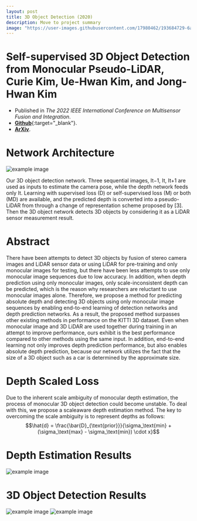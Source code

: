 ```yaml
---
layout: post
title: 3D Object Detection (2020)
description: Move to project summary
image: "https://user-images.githubusercontent.com/17980462/193684729-6ac229a2-7b32-40b0-a63b-01b99669df89.png"
---
```

Self-supervised 3D Object Detection from Monocular Pseudo-LiDAR, Curie Kim, Ue-Hwan Kim, and Jong-Hwan Kim
============
* Published in *The 2022 IEEE International Conference on Multisensor Fusion and Integration*. 
* [**Github**](https://github.com/curie3170/Mono3d){:target="_blank"}.
* [**ArXiv**](https://arxiv.org/abs/2209.09486).

Network Architecture
============
![example image](https://user-images.githubusercontent.com/17980462/177569344-01ceb000-7bd2-42d8-bf40-18e4de48b850.png)

Our 3D object detection network. Three sequential images, It−1, It, It+1 are used as inputs to estimate the camera pose, while the depth network feeds only It. Learning with supervised loss (D) or self-supervised loss (M) or both (MD) are available, and the predicted depth is converted into a pseudo-LiDAR from through a change of representation scheme proposed by [3]. Then the 3D object network detects 3D objects by considering it as a LiDAR sensor measurement result.


Abstract
============
There have been attempts to detect 3D objects by fusion of stereo camera images and LiDAR sensor data or using LiDAR for pre-training and only monocular images for testing, but there have been less attempts to use only monocular image sequences due to low accuracy. In addition, when depth prediction using only monocular images, only scale-inconsistent depth can be predicted, which is the reason why researchers are reluctant to use monocular images alone. Therefore, we propose a method for predicting absolute depth and detecting 3D objects using only monocular image sequences by enabling end-to-end learning of detection networks and depth prediction networks. As a result, the proposed method surpasses other existing methods in performance on the KITTI 3D dataset. Even when monocular image and 3D LiDAR are used together during training in an attempt to improve performance, ours exhibit is the best performance compared to other methods using the same input. In addition, end-to-end learning not only improves
depth prediction performance, but also enables absolute depth prediction, because our network utilizes the fact that the size of a 3D object such as a car is determined by the approximate size.


Depth Scaled Loss
============

Due to the inherent scale ambiguity of monocular depth estimation, the process of monocular 3D object detection could become unstable. To deal with this, we propose a scaleaware depth estimation method. The key to overcoming the scale ambiguity is to represent depths as follows:
 $$\hat{d} = \frac{\bar{D}_{\text{prior}}}{\sigma_\text{min} + (\sigma_\text{max} - \sigma_\text{min}) \cdot x}$$


Depth Estimation Results
============
![example image](https://user-images.githubusercontent.com/17980462/193173420-4684c338-cea2-41ac-9d50-b78f9481d26d.png)

3D Object Detection Results
============
![example image](https://user-images.githubusercontent.com/17980462/177567814-3d6d8e33-0f80-4c3f-bf7d-8ea2cb1e4fa7.png)
![example image](https://user-images.githubusercontent.com/17980462/193173628-5a4375b6-9dbe-4e76-b340-e5753f2c289c.png)

